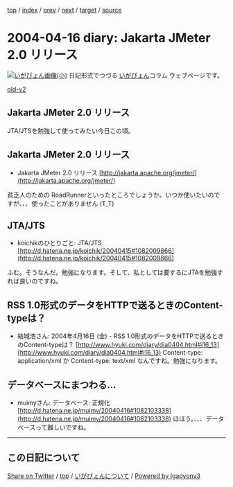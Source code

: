 [top](../index.html) 
 / [index](index.html) 
 / [prev](ig040415.html) 
 / [next](ig040418.html) 
 / [target](https://igapyon.github.io/diary/2004/ig040416.html) 
 / [source](https://github.com/igapyon/diary/blob/gh-pages/2004/ig040416.src.md) 

2004-04-16 diary: Jakarta JMeter 2.0 リリース
=====================================================================================================
[![いがぴょん画像(小)](https://igapyon.github.io/diary/images/iga200306s.jpg "いがぴょん")](https://igapyon.github.io/diary/memo/memoigapyon.html) 日記形式でつづる [いがぴょん](https://igapyon.github.io/diary/memo/memoigapyon.html)コラム ウェブページです。

[old-v2](ig040416-orig.html)

## Jakarta JMeter 2.0 リリース

JTA/JTSを勉強して使ってみたい今日この頃。


## Jakarta JMeter 2.0 リリース

* Jakarta JMeter 2.0 リリース
  [http://jakarta.apache.org/jmeter/](http://jakarta.apache.org/jmeter/)

貧乏人のための RoadRunnerといったところでしょうか。いつか使いたいのですが、、、使ったことがありません
(T_T)

## JTA/JTS

* koichikのひとりごと: JTA/JTS
  [http://d.hatena.ne.jp/koichik/20040415#1082009866](http://d.hatena.ne.jp/koichik/20040415#1082009866)

ふむ。そうなんだ。勉強になります。そして、私としては要するにJTAを勉強すれば良いのですね。

## RSS 1.0形式のデータをHTTPで送るときのContent-typeは？

* 結城浩さん: 2004年4月16日 (金) - RSS 1.0形式のデータをHTTPで送るときのContent-typeは？
  [http://www.hyuki.com/diary/dia0404.html#i16_13](http://www.hyuki.com/diary/dia0404.html#i16_13)
  Content-type: application/xml か Content-type: text/xml なんですね。勉強になります。

## データベースにまつわる…

* muimyさん: データベース: 正規化
  [http://d.hatena.ne.jp/muimy/20040416#1082103338](http://d.hatena.ne.jp/muimy/20040416#1082103338)
  ほほう。、、、データベースって難しいですね。


----------------------------------------------------------------------------------------------------

## この日記について

[Share on Twitter](https://twitter.com/intent/tweet?hashtags=igapyon%2Cdiary%2C%E3%81%84%E3%81%8C%E3%81%B4%E3%82%87%E3%82%93&text=Jakarta+JMeter+2.0+%E3%83%AA%E3%83%AA%E3%83%BC%E3%82%B9&url=https%3A%2F%2Figapyon.github.io%2Fdiary%2F2004%2Fig040416.html) / [top](../index.html) / [いがぴょんについて](https://igapyon.github.io/diary/memo/memoigapyon.html) / [Powered by Igapyonv3](https://github.com/igapyon/igapyonv3)
